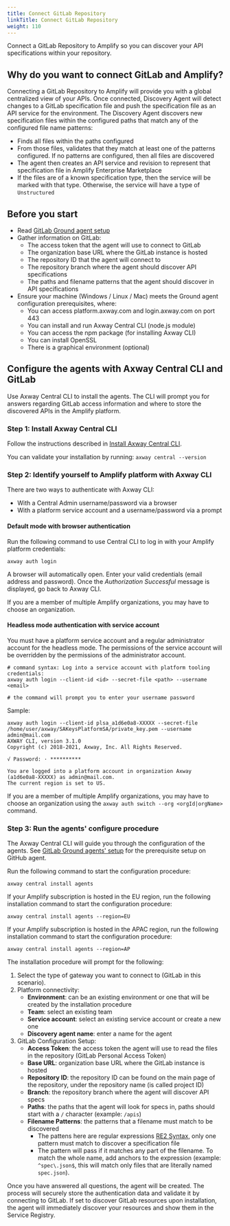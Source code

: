 ```yaml
---
title: Connect GitLab Repository
linkTitle: Connect GitLab Repository
weight: 110
---
```

Connect a GitLab Repository to Amplify so you can discover your API specifications within your repository.

## Why do you want to connect GitLab and Amplify?

Connecting a GitLab Repository to Amplify will provide you with a global centralized view of your APIs. Once connected, Discovery Agent will detect changes to a GitLab specification file and push the specification file as an API service for the environment. The Discovery Agent discovers new specification files within the configured paths that match any of the configured file name patterns:

* Finds all files within the paths configured
* From those files, validates that they match at least one of the patterns configured. If no patterns are configured, then all files are discovered
* The agent then creates an API service and revision to represent that specification file in Amplify Enterprise Marketplace
* If the files are of a known specification type, then the service will be marked with that type. Otherwise, the service will have a type of `Unstructured`

## Before you start

* Read [GitLab Ground agent setup](/docs/connect_manage_environ/connect_gitlab_repository/ground_agent_setup/)
* Gather information on GitLab:
    * The access token that the agent will use to connect to GitLab
    * The organization base URL where the GitLab instance is hosted
    * The repository ID that the agent will connect to
    * The repository branch where the agent should discover API specifications
    * The paths and filename patterns that the agent should discover in API specifications
* Ensure your machine (Windows / Linux / Mac) meets the Ground agent configuration prerequisites, where:
    * You can access platform.axway.com and login.axway.com on port 443
    * You can install and run Axway Central CLI (node.js module)
    * You can access the npm package (for installing Axway CLI)
    * You can install OpenSSL
    * There is a graphical environment (optional)

## Configure the agents with Axway Central CLI and GitLab

Use Axway Central CLI to install the agents. The CLI will prompt you for answers regarding GitLab access information and where to store the discovered APIs in the Amplify platform.

### Step 1: Install Axway Central CLI

Follow the instructions described in [Install Axway Central CLI](/docs/integrate_with_central/cli_central/cli_install/).

You can validate your installation by running: `axway central --version`

### Step 2: Identify yourself to Amplify platform with Axway CLI

There are two ways to authenticate with Axway CLI:

* With a Central Admin username/password via a browser
* With a platform service account and a username/password via a prompt

#### Default mode with browser authentication

Run the following command to use Central CLI to log in with your Amplify platform credentials:

```shell
axway auth login
```

A browser will automatically open.
Enter your valid credentials (email address and password). Once the *Authorization Successful* message is displayed, go back to Axway CLI.

If you are a member of multiple Amplify organizations, you may have to choose an organization.

#### Headless mode authentication with service account

You must have a platform service account and a regular administrator account for the headless mode. The permissions of the service account will be overridden by the permissions of the administrator account.

```shell
# command syntax: Log into a service account with platform tooling credentials:
axway auth login --client-id <id> --secret-file <path> --username <email>

# the command will prompt you to enter your username password
```

Sample:

```shell
axway auth login --client-id plsa_a1d6e0a8-XXXXX --secret-file /home/user/axway/SAKeysPlatformSA/private_key.pem --username admin@mail.com
AXWAY CLI, version 3.1.0
Copyright (c) 2018-2021, Axway, Inc. All Rights Reserved.

√ Password: · **********

You are logged into a platform account in organization Axway (a1d6e0a8-XXXXX) as admin@mail.com.
The current region is set to US.
```

If you are a member of multiple Amplify organizations, you may have to choose an organization using the `axway auth switch --org <orgId|orgName>` command.

### Step 3: Run the agents' configure procedure

The Axway Central CLI will guide you through the configuration of the agents. See [GitLab Ground agents' setup](/docs/connect_manage_environ/connect_gitlab_repository/ground_agent_setup/) for the prerequisite setup on GitHub agent.

Run the following command to start the configuration procedure:

```shell
axway central install agents
```

If your Amplify subscription is hosted in the EU region, run the following installation command to start the configuration procedure:

```shell
axway central install agents --region=EU
```

If your Amplify subscription is hosted in the APAC region, run the following installation command to start the configuration procedure:

```shell
axway central install agents --region=AP
```

The installation procedure will prompt for the following:

1. Select the type of gateway you want to connect to (GitLab in this scenario).
2. Platform connectivity:
   * **Environment**: can be an existing environment or one that will be created by the installation procedure
   * **Team**: select an existing team
   * **Service account**: select an existing service account or create a new one
   * **Discovery agent name**: enter a name for the agent
3. GitLab Configuration Setup:
   * **Access Token**: the access token the agent will use to read the files in the repository (GitLab Personal Access Token)
   * **Base URL**: organization base URL where the GitLab instance is hosted
   * **Repository ID**: the repository ID can be found on the main page of the repository, under the repository name (is called project ID)
   * **Branch**:  the repository branch where the agent will discover API specs
   * **Paths**: the paths that the agent will look for specs in, paths should start with a `/` character (example: `/apis`)
   * **Filename Patterns**: the patterns that a filename must match to be discovered
     * The pattens here are regular expressions [RE2 Syntax](https://github.com/google/re2/wiki/Syntax), only one pattern must match to discover a specification file
     * The pattern will pass if it matches any part of the filename. To match the whole name, add anchors to the expression (example: `^spec\.json$`, this will match only files that are literally named `spec.json`).

Once you have answered all questions, the agent will be created. The process will securely store the authentication data and validate it by connecting to GitLab. If set to discover GitLab resources upon installation, the agent will immediately discover your resources and show them in the Service Registry.
